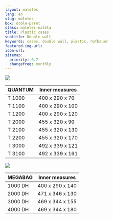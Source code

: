 ```yaml
---
layout: maletes
lang: en
slug: maletes
box: doble-paret
class: maletes-maleta
title: Plastic cases
subtitle: Double wall
keywords: cases, double wall, plastic, hofbauer
featured-img-url:
icon-url: 
sitemap:
  priority: 0.7
  changefreq: monthly
---
```


<p class="text-center"><img src="{{ site.base_url }}/assets/img/01-thumbnail-box-fort-maletes-plastic-doble-paret-hofbauer-quantum.jpg"></p>

QUANTUM|Inner measures
--- | ---
T 1000|400 x 290 x 70
T 1100|400 x 290 x 100
T 1200|400 x 290 x 120
T 2000|455 x 320 x 90
T 2100|455 x 320 x 130
T 2200|455 x 320 x 170
T 3000|492 x 339 x 121
T 3100|492 x 339 x 161

<p class="text-center"><img src="{{ site.base_url }}/assets/img/01-thumbnail-box-fort-maletes-plastic-doble-paret-hofbauer-1000-dh.jpg"></p>

MEGABAG|Inner measures
--- | ---
1000 DH|400 x 290 x 140
2000 DH|471 x 346 x 130
3000 DH|469 x 344 x 155
4000 DH|469 x 344 x 180
